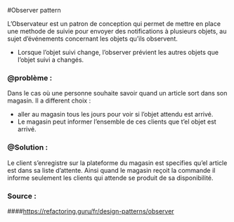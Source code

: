 #Observer pattern

L’Observateur est un patron de conception qui permet 
de mettre en place une methode de suivie pour envoyer des notifications 
à plusieurs objets, au sujet d’événements concernant les objets qu’ils observent.

- Lorsque l’objet suivi change, l’observer prévient les autres objets que l’objet suivi a changés.

### @problème :
Dans le cas où une personne souhaite savoir quand un article sort dans son magasin. 
Il a different choix :
- aller au magasin tous les jours pour voir si l’objet attendu est arrivé.
- Le magasin peut informer l’ensemble de ces clients que t’el objet est arrivé. 

### @Solution :
Le client s’enregistre sur la plateforme du magasin est specifies qu’el article est dans sa liste d’attente. 
Ainsi quand le magasin reçoit la commande il informe seulement les clients qui attende se produit de sa disponibilité.

### Source :
####https://refactoring.guru/fr/design-patterns/observer